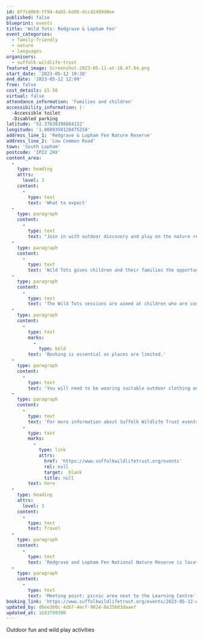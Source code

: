 ```yaml
---
id: 8f7cd0b9-ff94-4ab5-bddb-dcc42489d0ee
published: false
blueprint: events
title: 'Wild Tots: Redgrave & Lopham Fen'
event_categories:
  - family-friendly
  - nature
  - languages
organisers:
  - suffolk-wildlife-trust
featured_image: Screenshot-2023-05-11-at-10.47.04.png
start_date: '2023-05-12 10:30'
end_date: '2023-05-12 12:00'
free: false
cost_details: £5.50
virtual: false
attendance_information: 'Families and children'
accessibility_information: |-
  -Accessible toilet
  -Disabled parking
latitude: '52.37638398864122'
longitude: '1.0089350128475258'
address_line_1: 'Redgrave & Lopham Fen Nature Reserve'
address_line_2: 'Low Common Road'
town: 'South Lopham'
postcode: 'IP22 2HX'
content_area:
  -
    type: heading
    attrs:
      level: 3
    content:
      -
        type: text
        text: 'What to expect'
  -
    type: paragraph
    content:
      -
        type: text
        text: "Join in with outdoor discovery and play on the nature reserve with the Wild Learning Officer.\_"
  -
    type: paragraph
    content:
      -
        type: text
        text: 'Wild Tots gives children and their families the opportunity to learn and play together outdoors. Guided and child-led hands-on experiences help build confidence, encourage creativity, improve communication and language, develop fine and gross motor skills and, importantly, create shared memories for children and adults.'
  -
    type: paragraph
    content:
      -
        type: text
        text: 'The Wild Tots sessions are aimed at children who are confidently walking (around 15 months to 5 years). Babies in arms/baby carrier/pushchair are welcome to accompany an older sibling to the session.'
  -
    type: paragraph
    content:
      -
        type: text
        marks:
          -
            type: bold
        text: 'Booking is essential as places are limited.'
  -
    type: paragraph
    content:
      -
        type: text
        text: 'You will need to be wearing suitable outdoor clothing and footwear.'
  -
    type: paragraph
    content:
      -
        type: text
        text: 'For more information about Suffolk Wildlife Trust events, click '
      -
        type: text
        marks:
          -
            type: link
            attrs:
              href: 'https://www.suffolkwildlifetrust.org/events'
              rel: null
              target: _blank
              title: null
        text: here
  -
    type: heading
    attrs:
      level: 3
    content:
      -
        type: text
        text: Travel
  -
    type: paragraph
    content:
      -
        type: text
        text: 'Redgrave and Lopham Fen National Nature Reserve is located off the A1066. There is parking for cars and bicycles at the site.'
  -
    type: paragraph
    content:
      -
        type: text
        text: 'Meeting point: picnic area next to the Learning Centre'
booking_link: 'https://www.suffolkwildlifetrust.org/events/2023-05-12-wild-tots'
updated_by: d0ee360c-4db7-4ecf-9024-8e35603daaef
updated_at: 1683799300
---
```

Outdoor fun and wild play activities